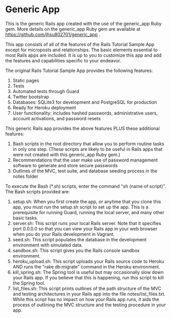# Generic App

This is the generic Rails app created with the use of the generic_app Ruby 
gem.  More details on the generic_app Ruby gem are available at 
https://github.com/jhsu802701/generic_app .

This app consists of all of the features of the Rails Tutorial Sample App 
except for microposts and relationships.  The basic elements essential to 
most Rails apps are included.  It is up to you to customize this app and 
add the features and capabilities specific to your endeavor.

The original Rails Tutorial Sample App provides the following features:
1.  Static pages
2.  Tests
3.  Automated tests through Guard
4.  Twitter bootstrap
5.  Databases: SQLite3 for development and PostgreSQL for production
6.  Ready for Heroku deployment
7.  User functionality: includes hashed passwords, administrative users, 
account activations, and password resets

This generic Rails app provides the above features PLUS these additional 
features:
1.  Bash scripts in the root directory that allow you to perform routine 
tasks in only one step.  (These scripts are likely to be useful in Rails 
apps that were not created with this generic_app Ruby gem.)
2.  Recommendations that the user make use of password management software 
to generate and store secure passwords
3.  Outlines of the MVC, test suite, and database seeding process in the 
notes folder

To execute the Bash (*.sh) scripts, enter the command "sh (name of script)".  
The Bash scripts provided are:
1.  setup.sh: When you first create the app, or anytime that you clone 
this app, you must run the setup.sh script to set up the app.  This is a 
prerequisite for running Guard, running the local server, and many other 
basic tasks.
2.  server.sh: This script runs your local Rails server.  Note that it 
specifies port 0.0.0.0 so that you can view your Rails app in your web 
browser when you do your Rails development in Vagrant.
3.  seed.sh: This script populates the database in the development environment 
with simulated data.
4.  sandbox.sh: This script gives you the Rails console sandbox environment.
5.  heroku_upload.sh: This script uploads your Rails source code to Heroku 
AND runs the "rake db:migrate" command in the Heroku environment.
6.  kill_spring.sh: The Spring tool is useful but may occasionally slow 
down your Rails app.  If you believe that this is happening, run this script 
to kill the Spring tool.
7.  list_files.sh: This script prints outlines of the path structure of 
the MVC and testing architectures in your Rails app into the file 
notes/list_files.txt.  While this script has no impact on how your Rails 
app runs, it aids the process of outlining the MVC structure and the testing 
procedure in your app.
